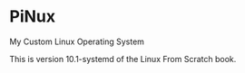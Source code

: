 # PiNux
My Custom Linux Operating System

This is version 10.1-systemd of the Linux From Scratch book.

